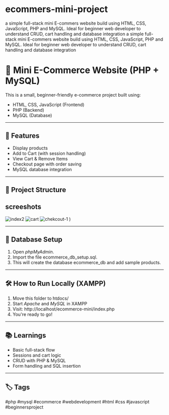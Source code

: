 # ecommers-mini-project
 a simple full-stack mini E-commers website build using HTML, CSS, JavaScript, PHP and MySQL. Ideal for beginner web developer to understand CRUD, cart handling and database integration 
 a simple full-stack mini E-commers website build using HTML, CSS, JavaScript, PHP and MySQL. Ideal for beginner web developer to understand CRUD, cart handling and database integration 
# 🛒 Mini E-Commerce Website (PHP + MySQL)

This is a small, beginner-friendly e-commerce project built using:

- HTML, CSS, JavaScript (Frontend)
- PHP (Backend)
- MySQL (Database)

---

## 📌 Features
- Display products
- Add to Cart (with session handling)
- View Cart & Remove Items
- Checkout page with order saving
- MySQL database integration

---

## 📂 Project Structure
## screeshots 
![index2](https://github.com/user-attachments/assets/f99588c9-059e-4b2b-a60c-3e1a165d4b31)
![cart](https://github.com/user-attachments/assets/cbf86f6a-1bc2-4059-80ce-03734acec2e1)
![chekcout-1](https://github.com/user-attachments/assets/0f67e43b-32e8-4587-95dc-6c6d82f8a56d)
)

---

## 🧮 Database Setup

1. Open *phpMyAdmin*.
2. Import the file ecommerce_db_setup.sql.
3. This will create the database ecommerce_db and add sample products.

---

## 🛠 How to Run Locally (XAMPP)

1. Move this folder to htdocs/
2. Start *Apache* and *MySQL* in XAMPP
3. Visit: http://localhost/ecommerce-mini/index.php
4. You're ready to go!

---

## 📚 Learnings
- Basic full-stack flow
- Sessions and cart logic
- CRUD with PHP & MySQL
- Form handling and SQL insertion

---

## 🏷 Tags
#php #mysql #ecommerce #webdevelopment #html #css #javascript #beginnersproject
